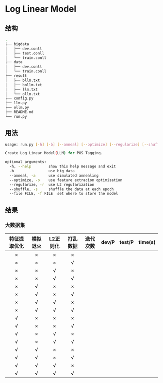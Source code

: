 # Log Linear Model

## 结构

```sh
.
├── bigdata
│   ├── dev.conll
│   ├── test.conll
│   └── train.conll
├── data
│   ├── dev.conll
│   └── train.conll
├── result
│   ├── bllm.txt
│   ├── bollm.txt
│   ├── llm.txt
│   └── ollm.txt
├── config.py
├── llm.py
├── ollm.py
├── README.md
└── run.py
```

## 用法

```sh
usage: run.py [-h] [-b] [--anneal] [--optimize] [--regularize] [--shuffle]

Create Log Linear Model(LLM) for POS Tagging.

optional arguments:
  -h, --help        show this help message and exit
  -b                use big data
  --anneal, -a      use simulated annealing
  --optimize, -o    use feature extracion optimization
  --regularize, -r  use L2 regularization
  --shuffle, -s     shuffle the data at each epoch
  --file FILE, -f FILE  set where to store the model
```

## 结果

### 大数据集

| 特征提取优化 | 模拟退火 | L2正则化 | 打乱数据 | 迭代次数 | dev/P | test/P | time(s) |
| :----------: | :------: | :------: | :------: | :------: | :---: | :----: | :-----: |
|      ×       |    ×     |    ×     |    ×     |          |       |        |         |
|      ×       |    ×     |    ×     |    √     |          |       |        |         |
|      ×       |    ×     |    √     |    ×     |          |       |        |         |
|      ×       |    ×     |    √     |    √     |          |       |        |         |
|      ×       |    √     |    ×     |    ×     |          |       |        |         |
|      ×       |    √     |    ×     |    √     |          |       |        |         |
|      ×       |    √     |    √     |    ×     |          |       |        |         |
|      ×       |    √     |    √     |    √     |          |       |        |         |
|      √       |    ×     |    ×     |    ×     |          |       |        |         |
|      √       |    ×     |    ×     |    √     |          |       |        |         |
|      √       |    ×     |    √     |    ×     |          |       |        |         |
|      √       |    ×     |    √     |    √     |          |       |        |         |
|      √       |    √     |    ×     |    ×     |          |       |        |         |
|      √       |    √     |    ×     |    √     |          |       |        |         |
|      √       |    √     |    √     |    ×     |          |       |        |         |
|      √       |    √     |    √     |    √     |          |       |        |         |
